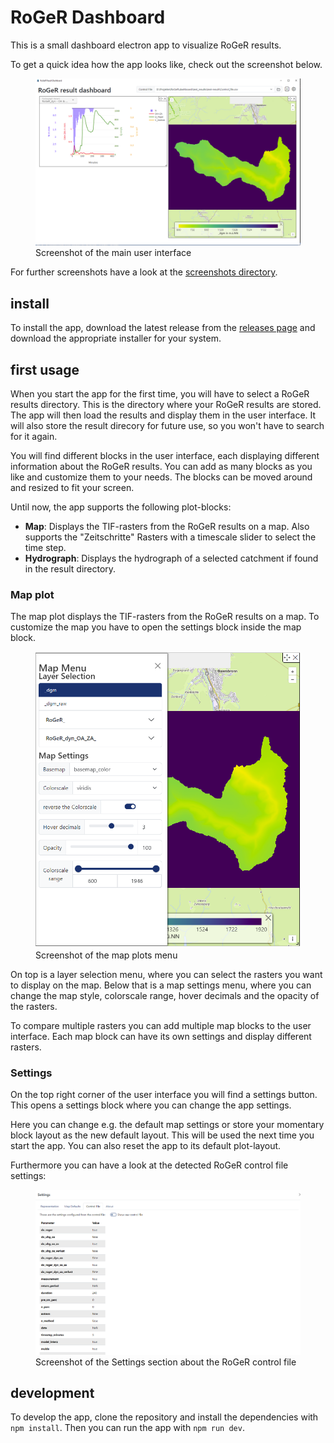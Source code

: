 # RoGeR Dashboard

This is a small dashboard electron app to visualize RoGeR results.

To get a quick idea how the app looks like, check out the screenshot below.
<figure>
    <img src="./doc/screenshots/main.png" alt="Screenshot of the main user interface">
    <figcaption>Screenshot of the main user interface</figcaption>
</figure>

For further screenshots have a look at the [screenshots directory](./doc/screenshots).

## install

To install the app, download the latest release from the [releases page](https://github.com/Hydrology-IFH/roger_dashboard/releases) and download the appropriate installer for your system.

## first usage

When you start the app for the first time, you will have to select a RoGeR results directory. This is the directory where your RoGeR results are stored. The app will then load the results and display them in the user interface. It will also store the result direcory for future use, so you won't have to search for it again.

You will find different blocks in the user interface, each displaying different information about the RoGeR results. You can add as many blocks as you like and customize them to your needs. The blocks can be moved around and resized to fit your screen.

Until now, the app supports the following plot-blocks:
- **Map**: Displays the TIF-rasters from the RoGeR results on a map. Also supports the "Zeitschritte" Rasters with a timescale slider to select the time step.
- **Hydrograph**: Displays the hydrograph of a selected catchment if found in the result directory.

### Map plot

The map plot displays the TIF-rasters from the RoGeR results on a map.
To customize the map you have to open the settings block inside the map block.

<figure>
    <img src="./doc/screenshots/map_menu.png" alt="Screenshot of the map plots menu">
    <figcaption>Screenshot of the map plots menu</figcaption>
</figure>

On top is a layer selection menu, where you can select the rasters you want to display on the map.
Below that is a map settings menu, where you can change the map style, colorscale range, hover decimals and the opacity of the rasters.

To compare multiple rasters you can add multiple map blocks to the user interface. Each map block can have its own settings and display different rasters.

### Settings

On the top right corner of the user interface you will find a settings button. This opens a settings block where you can change the app settings.

Here you can change e.g. the default map settings or store your momentary block layout as the new default layout. This will be used the next time you start the app.
You can also reset the app to its default plot-layout.

Furthermore you can have a look at the detected RoGeR control file settings:
<figure>
    <img src="./doc/screenshots/settings_cf.png" alt="Screenshot of the Settings section about the RoGeR control file">
    <figcaption>Screenshot of the Settings section about the RoGeR control file</figcaption>
</figure>

## development

To develop the app, clone the repository and install the dependencies with `npm install`. Then you can run the app with `npm run dev`.